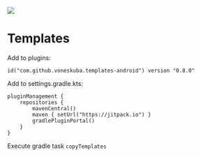 [![](https://jitpack.io/v/voneskuba/templates-android.svg)](https://jitpack.io/#voneskuba/templates-android)

# Templates

Add to plugins:
```
id("com.github.voneskuba.templates-android") version "0.8.0"
```

Add to settings.gradle.kts:
```
pluginManagement {
    repositories {
        mavenCentral()
        maven { setUrl("https://jitpack.io") }
        gradlePluginPortal()
    }
}
```

Execute gradle task `copyTemplates`
